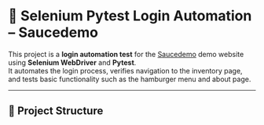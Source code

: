 # 🚀 Selenium Pytest Login Automation – Saucedemo

This project is a **login automation test** for the [Saucedemo](https://www.saucedemo.com/v1/) demo website using **Selenium WebDriver** and **Pytest**.  
It automates the login process, verifies navigation to the inventory page, and tests basic functionality such as the hamburger menu and about page.

---

## 📂 Project Structure

